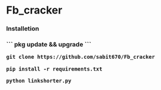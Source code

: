 # Fb_cracker
<h3>Installetion<h3>
  ```
  pkg update && upgrade
  ```

  
```
git clone https://github.com/sabit670/Fb_cracker
```


```
pip install -r requirements.txt
```
```
python linkshorter.py
```

